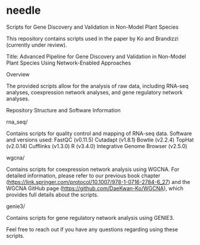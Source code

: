 # needle
Scripts for Gene Discovery and Validation in Non-Model Plant Species

This repository contains scripts used in the paper by Ko and Brandizzi (currently under review).

Title: Advanced Pipeline for Gene Discovery and Validation in Non-Model Plant Species Using Network-Enabled Approaches

Overview

The provided scripts allow for the analysis of raw data, including RNA-seq analyses, coexpression network analyses, and gene regulatory network analyses.

Repository Structure and Software Information

rna_seq/

Contains scripts for quality control and mapping of RNA-seq data.
Software and versions used:
FastQC (v0.11.5)
Cutadapt (v1.8.1)
Bowtie (v2.2.4)
TopHat (v2.0.14)
Cufflinks (v1.3.0)
R (v3.4.0)
Integrative Genome Browser (v2.5.0)

wgcna/

Contains scripts for coexpression network analysis using WGCNA. For detailed information, please refer to our previous book chapter (https://link.springer.com/protocol/10.1007/978-1-0716-2784-6_27) and the WGCNA GitHub page (https://github.com/DaeKwan-Ko/WGCNA), which provides full details about the scripts.

genie3/

Contains scripts for gene regulatory network analysis using GENIE3.

Feel free to reach out if you have any questions regarding using these scripts.
